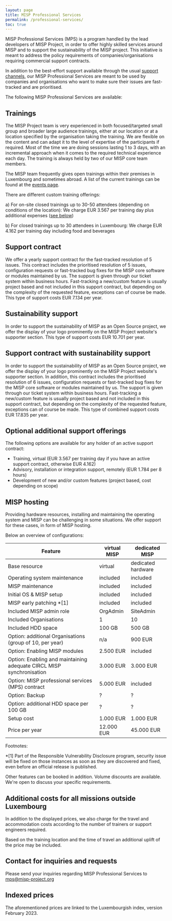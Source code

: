 ```yaml
---
layout: page
title: MISP Professional Services
permalink: /professional-services/
toc: true
---
```


MISP Professional Services (MPS) is a program handled by the lead developers of MISP Project, in order to offer highly
skilled services around MISP and to support the sustainability of the MISP project.
This initiative is meant to address the policy requirements of companies/organisations requiring commercial support contracts.

In addition to the best-effort support available through the usual [support channels](/documentation/#community-support/),
our MISP Professional Services are meant to be used by companies and organisations who want to make sure their issues are
fast-tracked and are prioritised.

The following MISP Professional Services are available:

## Trainings

The MISP Project team is very experienced in both focused/targeted small group and broader large audience trainings,
either at our location or at a location specified by the organisation taking the training.
We are flexible on the content and can adapt it to the level of expertise of the participants if required.
Most of the time we are doing sessions lasting 1 to 3 days, with an incremental approach when it comes to the required technical experience each day.
The training is always held by two of our MISP core team members.

The MISP team frequently gives open trainings within their premises in Luxembourg and sometimes abroad.
A list of the current trainings can be found at the [events page](/events/).

There are different custom training offerings:

a) For on-site closed trainings up to 30-50 attendees (depending on conditions of the location):
We charge EUR 3.567 per training day plus additional expenses ([see below](#additional-costs-for-all-missions-outside-luxembourg))

b) For closed trainings up to 30 attendees in Luxembourg:
We charge EUR 4.162 per training day including food and beverages


## Support contract

We offer a yearly support contract for the fast-tracked resolution of 5 issues.
This contract includes the prioritised resolution of 5 issues, configuration requests or fast-tracked bug fixes for the MISP core software or modules maintained by us. The support is given through our ticket system within business hours.
Fast-tracking a new/custom feature is usually project based and not included in this support contract, but depending on the complexity of the requested feature, exceptions can of course be made. This type of support costs EUR 7.134 per year.

## Sustainability support

In order to support the sustainability of MISP as an Open Source project, we offer the display of your logo prominently on the MISP Project website's supporter section. This type of support costs EUR 10.701 per year.

## Support contract with sustainability support

In order to support the sustainability of MISP as an Open Source project, we offer the display of your logo prominently on the MISP Project website's supporter section. In addition, this contract includes the prioritised resolution of 6 issues, configuration requests or fast-tracked bug fixes for the MISP core software or modules maintained by us. The support is given through our ticket system within business hours.
Fast-tracking a new/custom feature is usually project based and not included in this support contract, but depending on the complexity of the requested feature, exceptions can of course be made. This type of combined support costs EUR 17.835 per year.

## Optional additional support offerings

The following options are available for any holder of an active support contract:

- Training, virtual (EUR 3.567 per training day if you have an active support contract, otherwise EUR 4.162)
- Advisory, installation or integration support, remotely (EUR 1.784 per 8 hours)
- Development of new and/or custom features (project based, cost depending on scope)

## MISP hosting

Providing hardware resources, installing and maintaining the operating system and MISP can be challenging in some situations.
We offer support for these cases, in form of MISP hosting.

Below an overview of configurations:

| Feature |virtual MISP|dedicated MISP|
|---|------------|--------------|
|Base resource|virtual| dedicated hardware |
|Operating system maintenance| included| included|
|MISP maintenance |included|included|
|Initial OS & MISP setup| included | included|
|MISP early patching *[1]|included|included|
|Included MISP admin role| OrgAdmin|SiteAdmin|
|Included Organisations|1|10|
|Included HDD space|100 GB| 500 GB|
|Option: additional Organisations (group of 10, per year)|n/a|900 EUR|
|Option: Enabling MISP modules| 2.500 EUR| included |
|Option: Enabling and maintaining adequate CIRCL MISP synchronisation | 3.000 EUR| 3.000 EUR|
|Option: MISP professional services (MPS) contract |5.000 EUR | included|
|Option: Backup|?|?|
|Option: additional HDD space per 100 GB|?|?|
|Setup cost|1.000 EUR|1.000 EUR|
| Price per year|12.000 EUR| 45.000 EUR|


Footnotes:

*[1] Part of the Responsible Vulnerability Disclosure program, security issue will be fixed on those instances as soon as they are discovered and fixed, even before an official release is published.

Other features can be booked in addition. Volume discounts are available. We're open to discuss your specific requirements.


## Additional costs for all missions outside Luxembourg

In addition to the displayed prices, we also charge for the travel and accommodation costs according to the number of trainers or support engineers required.

Based on the training location and the time of travel an additional uplift of the price may be included.


## Contact for inquiries and requests

Please send your inquiries regarding MISP Professional Services to mps@misp-project.org


## Indexed prices

The aforementioned prices are linked to the Luxembourgish index, version February 2023.



